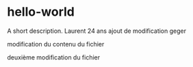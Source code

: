 # hello-world
A short description.
Laurent 24 ans
ajout de modification
geger

modification du contenu du fichier

deuxième modification du fichier
